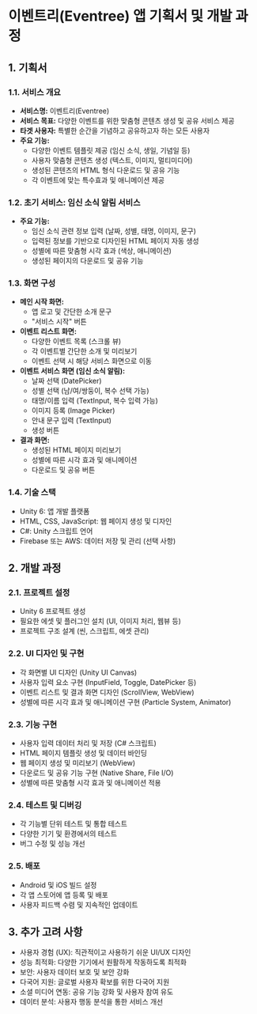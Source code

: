 # 이벤트리(Eventree) 앱 기획서 및 개발 과정

## 1. 기획서

### 1.1. 서비스 개요
- **서비스명:** 이벤트리(Eventree)
- **서비스 목표:** 다양한 이벤트를 위한 맞춤형 콘텐츠 생성 및 공유 서비스 제공
- **타겟 사용자:** 특별한 순간을 기념하고 공유하고자 하는 모든 사용자
- **주요 기능:**
  - 다양한 이벤트 템플릿 제공 (임신 소식, 생일, 기념일 등)
  - 사용자 맞춤형 콘텐츠 생성 (텍스트, 이미지, 멀티미디어)
  - 생성된 콘텐츠의 HTML 형식 다운로드 및 공유 기능
  - 각 이벤트에 맞는 특수효과 및 애니메이션 제공

### 1.2. 초기 서비스: 임신 소식 알림 서비스
- **주요 기능:**
  - 임신 소식 관련 정보 입력 (날짜, 성별, 태명, 이미지, 문구)
  - 입력된 정보를 기반으로 디자인된 HTML 페이지 자동 생성
  - 성별에 따른 맞춤형 시각 효과 (색상, 애니메이션)
  - 생성된 페이지의 다운로드 및 공유 기능

### 1.3. 화면 구성
- **메인 시작 화면:**
  - 앱 로고 및 간단한 소개 문구
  - "서비스 시작" 버튼
- **이벤트 리스트 화면:**
  - 다양한 이벤트 목록 (스크롤 뷰)
  - 각 이벤트별 간단한 소개 및 미리보기
  - 이벤트 선택 시 해당 서비스 화면으로 이동
- **이벤트 서비스 화면 (임신 소식 알림):**
  - 날짜 선택 (DatePicker)
  - 성별 선택 (남/여/쌍둥이, 복수 선택 가능)
  - 태명/이름 입력 (TextInput, 복수 입력 가능)
  - 이미지 등록 (Image Picker)
  - 안내 문구 입력 (TextInput)
  - 생성 버튼
- **결과 화면:**
  - 생성된 HTML 페이지 미리보기
  - 성별에 따른 시각 효과 및 애니메이션
  - 다운로드 및 공유 버튼

### 1.4. 기술 스택
- Unity 6: 앱 개발 플랫폼
- HTML, CSS, JavaScript: 웹 페이지 생성 및 디자인
- C#: Unity 스크립트 언어
- Firebase 또는 AWS: 데이터 저장 및 관리 (선택 사항)

## 2. 개발 과정

### 2.1. 프로젝트 설정
- Unity 6 프로젝트 생성
- 필요한 에셋 및 플러그인 설치 (UI, 이미지 처리, 웹뷰 등)
- 프로젝트 구조 설계 (씬, 스크립트, 에셋 관리)

### 2.2. UI 디자인 및 구현
- 각 화면별 UI 디자인 (Unity UI Canvas)
- 사용자 입력 요소 구현 (InputField, Toggle, DatePicker 등)
- 이벤트 리스트 및 결과 화면 디자인 (ScrollView, WebView)
- 성별에 따른 시각 효과 및 애니메이션 구현 (Particle System, Animator)

### 2.3. 기능 구현
- 사용자 입력 데이터 처리 및 저장 (C# 스크립트)
- HTML 페이지 템플릿 생성 및 데이터 바인딩
- 웹 페이지 생성 및 미리보기 (WebView)
- 다운로드 및 공유 기능 구현 (Native Share, File I/O)
- 성별에 따른 맞춤형 시각 효과 및 애니메이션 적용

### 2.4. 테스트 및 디버깅
- 각 기능별 단위 테스트 및 통합 테스트
- 다양한 기기 및 환경에서의 테스트
- 버그 수정 및 성능 개선

### 2.5. 배포
- Android 및 iOS 빌드 설정
- 각 앱 스토어에 앱 등록 및 배포
- 사용자 피드백 수렴 및 지속적인 업데이트

## 3. 추가 고려 사항
- 사용자 경험 (UX): 직관적이고 사용하기 쉬운 UI/UX 디자인
- 성능 최적화: 다양한 기기에서 원활하게 작동하도록 최적화
- 보안: 사용자 데이터 보호 및 보안 강화
- 다국어 지원: 글로벌 사용자 확보를 위한 다국어 지원
- 소셜 미디어 연동: 공유 기능 강화 및 사용자 참여 유도
- 데이터 분석: 사용자 행동 분석을 통한 서비스 개선
